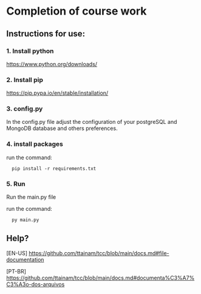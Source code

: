 # Completion of course work

## Instructions for use:

### 1. Install python
https://www.python.org/downloads/

### 2. Install pip
https://pip.pypa.io/en/stable/installation/

### 3. config.py

In the config.py file adjust the configuration of your postgreSQL and MongoDB database and others preferences.

### 4. install packages
run the command:

```pycon
  pip install -r requirements.txt
```

### 5. Run
Run the main.py file

run the command:

```pycon
  py main.py
```

## Help?
[EN-US] https://github.com/ttainam/tcc/blob/main/docs.md#file-documentation


[PT-BR] https://github.com/ttainam/tcc/blob/main/docs.md#documenta%C3%A7%C3%A3o-dos-arquivos
